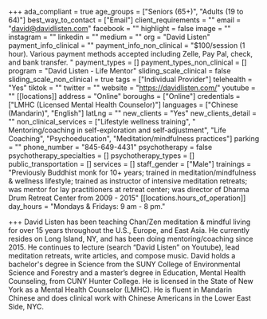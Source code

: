 +++
ada_compliant = true
age_groups = ["Seniors (65+)", "Adults (19 to 64)"]
best_way_to_contact = ["Email"]
client_requirements = ""
email = "david@davidlisten.com"
facebook = ""
highlight = false
image = ""
instagram = ""
linkedin = ""
medium = ""
org = "David Listen"
payment_info_clinical = ""
payment_info_non_clinical = "$100/session (1 hour). Various payment methods accepted including Zelle, Pay Pal, check, and bank transfer. "
payment_types = []
payment_types_non_clinical = []
program = "David Listen - Life Mentor"
sliding_scale_clinical = false
sliding_scale_non_clinical = true
tags = ["Individual Provider"]
telehealth = "Yes"
tiktok = ""
twitter = ""
website = "https://davidlisten.com/"
youtube = ""
[[locations]]
address = "Online"
boroughs = ["Online"]
credentials = ["LMHC (Licensed Mental Health Counselor)"]
languages = ["Chinese (Mandarin)", "English"]
latLng = ""
new_clients = "Yes"
new_clients_detail = ""
non_clinical_services = ["Lifestyle wellness training", " Mentoring/coaching in self-exploration and self-adjustment", "Life Coaching", "Psychoeducation", "Meditation/mindfulness practices"]
parking = ""
phone_number = "845-649-4431"
psychotherapy = false
psychotherapy_specialties = []
psychotherapy_types = []
public_transportation = []
services = []
staff_gender = ["Male"]
trainings = "Previously Buddhist monk for 10+ years; trained in meditation/mindfulness & wellness lifestyle; trained as instructor of intensive meditation retreats; was mentor for lay practitioners at retreat center; was director of Dharma Drum Retreat Center from 2009 - 2015"
[[locations.hours_of_operation]]
day_hours = "Mondays & Fridays: 9 am - 8 pm."

+++
David Listen has been teaching Chan/Zen meditation & mindful living for over 15 years throughout the U.S., Europe, and East Asia. He currently resides on Long Island, NY, and has been doing mentoring/coaching since 2015. He continues to lecture (search “David Listen” on Youtube), lead meditation retreats, write articles, and compose music. David holds a bachelor's degree in Science from the SUNY College of Environmental Science and Forestry and a master’s degree in Education, Mental Health Counseling, from CUNY Hunter College. He is licensed in the State of New York as a Mental Health Counselor (LMHC). He is fluent in Mandarin Chinese and does clinical work with Chinese Americans in the Lower East Side, NYC.